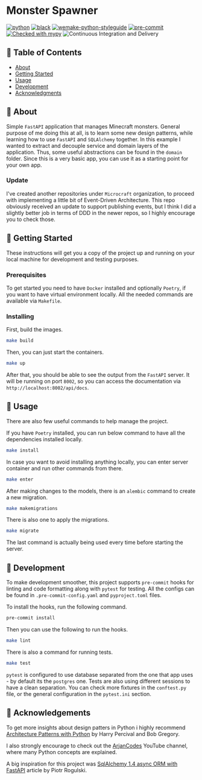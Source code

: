 # Monster Spawner

[![python](https://img.shields.io/static/v1?label=python&message=3.10%2B&color=informational&logo=python&logoColor=white)](https://www.python.org/)
[![black](https://img.shields.io/badge/code%20style-black-000000.svg)](https://github.com/python/black)
[![wemake-python-styleguide](https://img.shields.io/badge/style-wemake-000000.svg)](https://github.com/wemake-services/wemake-python-styleguide)
[![pre-commit](https://img.shields.io/badge/pre--commit-enabled-brightgreen?logo=pre-commit&logoColor=white)](https://github.com/pre-commit/pre-commit)
[![Checked with mypy](http://www.mypy-lang.org/static/mypy_badge.svg)](http://mypy-lang.org/)
![Continuous Integration and Delivery](https://github.com/microcraft-alpha/monster-spawner/workflows/Github%20Actions/badge.svg?branch=master)

## 📝 Table of Contents

- [About](#about)
- [Getting Started](#getting_started)
- [Usage](#usage)
- [Development](#development)
- [Acknowledgments](#acknowledgement)

## 🧐 About <a name = "about"></a>

Simple `FastAPI` application that manages Minecraft monsters. General purpose of me doing this at all, is to learn some new design patterns, while learning how to use `FastAPI` and `SQLAlchemy` together. In this example I wanted to extract and decouple service and domain layers of the application. Thus, some useful abstractions can be found in the `domain` folder. Since this is a very basic app, you can use it as a starting point for your own app.

### Update

I've created another repositories under `Microcraft` organization, to proceed with implementing a little bit of Event-Driven Architecture. This repo obviously received an update to support publishing events, but I think I did a slightly better job in terms of DDD in the newer repos, so I highly encourage you to check those.

## 🏁 Getting Started <a name = "getting_started"></a>

These instructions will get you a copy of the project up and running on your local machine for development and testing purposes.

### Prerequisites

To get started you need to have `Docker` installed and optionally `Poetry`, if you want to have virtual environment locally. All the needed commands are available via `Makefile`.

### Installing

First, build the images.

```bash
make build
```

Then, you can just start the containers.

```bash
make up
```

After that, you should be able to see the output from the `FastAPI` server. It will be running on port `8002`, so you can access the documentation via `http://localhost:8002/api/docs`.

## 🎈 Usage <a name = "usage"></a>

There are also few useful commands to help manage the project.

If you have `Poetry` installed, you can run below command to have all the dependencies installed locally.

```bash
make install
```

In case you want to avoid installing anything locally, you can enter server container and run other commands from there.

```bash
make enter
```

After making changes to the models, there is an `alembic` command to create a new migration.

```bash
make makemigrations
```

There is also one to apply the migrations.

```bash
make migrate
```

The last command is actually being used every time before starting the server.

## 🔧 Development <a name = "development"></a>

To make development smoother, this project supports `pre-commit` hooks for linting and code formatting along with `pytest` for testing. All the configs can be found in `.pre-commit-config.yaml` and `pyproject.toml` files.

To install the hooks, run the following command.

```bash
pre-commit install
```

Then you can use the following to run the hooks.

```bash
make lint
```

There is also a command for running tests.

```bash
make test
```

`pytest` is configured to use database separated from the one that app uses - by default its the `postgres` one. Tests are also using different sessions to have a clean separation. You can check more fixtures in the `conftest.py` file, or the general configuration in the `pytest.ini` section.

## 🎉 Acknowledgements <a name = "acknowledgement"></a>

To get more insights about design patters in Python i highly recommend [Architecture Patterns with Python](https://www.oreilly.com/library/view/architecture-patterns-with/9781492052197/) by Harry Percival and Bob Gregory.

I also strongly encourage to check out the [ArjanCodes](https://www.youtube.com/c/ArjanCodes) YouTube channel, where many Python concepts are explained.

A big inspiration for this project was [SqlAlchemy 1.4 async ORM with FastAPI](https://rogulski.it/blog/sqlalchemy-14-async-orm-with-fastapi/) article by Piotr Rogulski.
